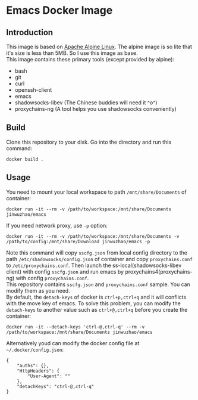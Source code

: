 # Emacs Docker Image

## Introduction

This image is based on [Apache Alpine Linux](https://hub.docker.com/_/alpine/). The alpine image is so lite that it's size is less than 5MB. So I use this image as base.  
This image contains these primary tools (except provided by alpine):
- bash
- git
- curl
- openssh-client
- emacs
- shadowsocks-libev (The Chinese buddies will need it ^o^)
- proxychains-ng (A tool helps you use shadowsocks conveniently)

## Build

Clone this repository to your disk. Go into the directory and run this command:  
```
docker build .
```

## Usage

You need to mount your local workspace to path `/mnt/share/Documents` of container:  
```
docker run -it --rm -v /path/to/workspace:/mnt/share/Documents jinwuzhao/emacs
```
If you need network proxy, use `-p` option:
```
docker run -it --rm -v /path/to/workspace:/mnt/share/Documents -v /path/to/config:/mnt/share/Download jinwuzhao/emacs -p
```
Note this command will copy `sscfg.json` from local config directory to the path `/etc/shadowsocks/config.json` of container and copy `proxychains.conf` to `/etc/proxychains.conf`. Then launch the ss-local(shadowsocks-libev client) with config `sscfg.json` and run emacs by proxychains4(proxychains-ng) with config `proxychains.conf`.  
This repository contains `sscfg.json` and `proxychains.conf` sample. You can modify them as you need.  
By default, the `detach-keys` of docker is `ctrl+p,ctrl+q` and it will conflicts with the move key of emacs. To solve this problem, you can modify the `detach-keys` to another value such as `ctrl+@,ctrl+q` before you create the container:  
```
docker run -it --detach-keys 'ctrl-@,ctrl-q' --rm -v /path/to/workspace:/mnt/share/Documents jinwuzhao/emacs
``` 
Alternatively youd can modify the docker config file at `~/.docker/config.json`:  
```
{
	"auths": {},
	"HttpHeaders": {
		"User-Agent": ""
	},
	"detachKeys": "ctrl-@,ctrl-q"
}
```
